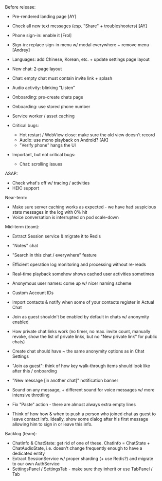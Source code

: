 Before release:

- Pre-rendered landing page [AY]
- Check all new text messages (esp. "Share" + troubleshooters) [AY]
- Phone sign-in: enable it [Frol]
- Sign-in: replace sign-in menu w/ modal everywhere + remove menu [Andrey]
- Languages: add Chinese, Korean, etc. + update settings page layout 
- New chat: 2-page layout
- Chat: empty chat must contain invite link + splash
- Audio activity: blinking "Listen"
- Onboarding: pre-create chats page
- Onboarding: use stored phone number
- Service worker / asset caching

- Critical bugs:
  - Hot restart / WebView close: make sure the old view doesn't record
  - Audio: use mono playback on Android? [AK]
  - "Verify phone" hangs the UI
- Important, but not critical bugs: 
  - Chat: scrolling issues

ASAP:

- Check what's off w/ tracing / activities
- HEIC support

Near-term:

- Make sure server caching works as expected - we have had suspicious stats messages in the log with 0% hit
- Voice conversation is interrupted on pod scale-down

Mid-term (team):

- Extract Session service & migrate it to Redis
- "Notes" chat
- "Search in this chat / everywhere" feature
- Efficient operation log monitoring and processing without re-reads
- Real-time playback somehow shows cached user activities sometimes
- Anonymous user names: come up w/ nicer naming scheme
- Custom Account IDs
- Import contacts & notify when some of your contacts register in Actual Chat

- Join as guest shouldn't be enabled by default in chats w/ anonymity enabled
- How private chat links work (no timer, no max. invite count, manually revoke, show the list of private links, but no "New private link" for public chats)
- Create chat should have ~ the same anonymity options as in Chat Settings
- "Join as guest": think of how key walk-through items should look like after this / onboarding
- "New message [in another chat]" notification banner
- Sound on any message, + different sound for voice messages w/ more intensive throttling
- Fix "Paste" action - there are almost always extra empty lines
- Think of how how & when to push a person who joined chat as guest to leave contact info. Ideally, show some dialog after his first message allowing him to sign in or leave this info.

Backlog (team):

- ChatInfo & ChatState: get rid of one of these. ChatInfo = ChatState + ChatAudioState, i.e. doesn't change frequently enough to have a dedicated entity
- Extract SessionService w/ proper sharding (+ use Redis?) and migrate to our own AuthService
- SettingsPanel / SettingsTab - make sure they inherit or use TabPanel / Tab
